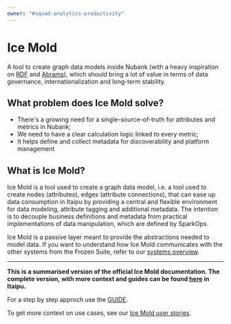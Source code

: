 ```yaml
---
owner: "#squad-analytics-productivity"
---
```


# Ice Mold
A tool to create graph data models inside Nubank 
(with a heavy inspiration on [RDF](https://workingontologist.org/) and 
[Abrams](https://github.com/nubank/abrams)), 
which should bring a lot of value in terms of data governance, 
internationalization and long-term stability.

## What problem does Ice Mold solve?
- There's a growing need for a single-source-of-truth for attributes and metrics in Nubank;
- We need to have a clear calculation logic linked to every metric;
- It helps define and collect metadata for discoverability and platform management

## What is Ice Mold?
Ice Mold is a tool used to create a graph data model, 
i.e. a tool used to create nodes (attributes), edges (attribute connections), 
that can ease up data consumption in Itaipu by providing a central and flexible 
environment for data modeling, attribute tagging and additional metadata.
The intention is to decouple business definitions and metadata
from practical implementations of data manipulation, which are defined by SparkOps.

Ice Mold is a passive layer meant to provide the abstractions needed to model data. 
If you want to understand how Ice Mold communicates with the other systems from the Frozen Suite, 
refer to our [systems overview](../README.md).

---

**This is a summarised version of the official Ice Mold documentation.
The complete version, with more context and guides can be found 
[here](https://www.github.com/nubank/itaipu/blob/master/src/main/scala/etl/warehouse/ice_mold/README.md)  in Itaipu.**

For a step by step approch use the 
[GUIDE](https://www.github.com/nubank/itaipu/blob/master/src/main/scala/etl/warehouse/ice_mold/GUIDE.md).

To get more context on use cases, see our [Ice Mold user stories](../user_stories.md).
